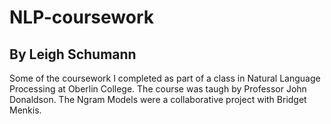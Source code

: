 # NLP-coursework
## By Leigh Schumann

Some of the coursework I completed as part of a class in Natural Language Processing at Oberlin College. 
The course was taugh by Professor John Donaldson. The Ngram Models were a collaborative project with
Bridget Menkis.
